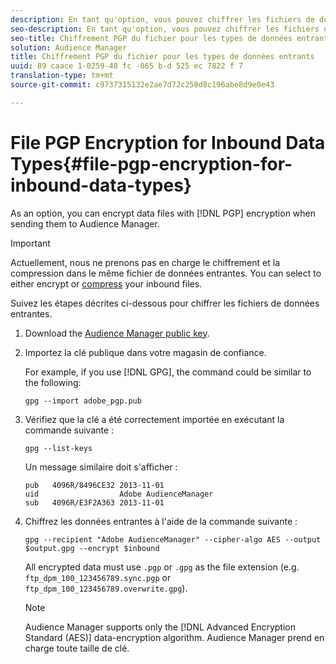 ```yaml
---
description: En tant qu'option, vous pouvez chiffrer les fichiers de données avec le chiffrement PGP lors de leur envoi à Audience Manager.
seo-description: En tant qu'option, vous pouvez chiffrer les fichiers de données avec le chiffrement PGP lors de leur envoi à Audience Manager.
seo-title: Chiffrement PGP du fichier pour les types de données entrants
solution: Audience Manager
title: Chiffrement PGP du fichier pour les types de données entrants
uuid: 89 caace 1-0259-48 fc -865 b-d 525 ec 7822 f 7
translation-type: tm+mt
source-git-commit: c9737315132e2ae7d72c250d8c196abe8d9e0e43

---
```



# File PGP Encryption for Inbound Data Types{#file-pgp-encryption-for-inbound-data-types}

As an option, you can encrypt data files with [!DNL PGP] encryption when sending them to Audience Manager.

<!-- c_encryption.xml -->

>[!IMPORTANT]
>
>Actuellement, nous ne prenons pas en charge le chiffrement et la compression dans le même fichier de données entrantes. You can select to either encrypt or [compress](../../../integration/sending-audience-data/batch-data-transfer-explained/inbound-file-compression.md) your inbound files.

Suivez les étapes décrites ci-dessous pour chiffrer les fichiers de données entrantes.

1. Download the [Audience Manager public key](./assets/adobe_pgp.pub).
1. Importez la clé publique dans votre magasin de confiance.

   For example, if you use [!DNL GPG], the command could be similar to the following:

   `gpg --import adobe_pgp.pub`

1. Vérifiez que la clé a été correctement importée en exécutant la commande suivante :

   `gpg --list-keys`

   Un message similaire doit s'afficher :

   ```
   pub   4096R/8496CE32 2013-11-01
   uid                  Adobe AudienceManager
   sub   4096R/E3F2A363 2013-11-01
   ```

1. Chiffrez les données entrantes à l'aide de la commande suivante :

   `gpg --recipient "Adobe AudienceManager" --cipher-algo AES --output $output.gpg --encrypt $inbound`

   All encrypted data must use `.pgp` or `.gpg` as the file extension (e.g. `ftp_dpm_100_123456789.sync.pgp` or `ftp_dpm_100_123456789.overwrite.gpg`).

   >[!NOTE]
   >
   >Audience Manager supports only the [!DNL Advanced Encryption Standard (AES)] data-encryption algorithm. Audience Manager prend en charge toute taille de clé.